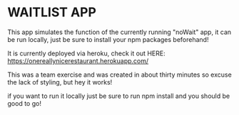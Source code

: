 # WAITLIST APP

This app simulates the function of the currently running "noWait" app, it can be run locally, just be sure to install your npm packages beforehand!

It is currently deployed via heroku, check it out HERE: https://onereallynicerestaurant.herokuapp.com/

This was a team exercise and was created in about thirty minutes so excuse the lack of styling, but hey it works!

if you want to run it locally just be sure to run npm install and you should be good to go!
